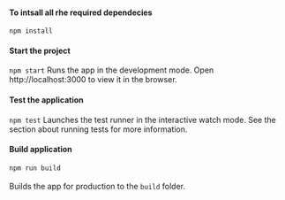 #### To intsall all rhe required dependecies
``` npm install ```
#### Start the project
```` npm start ````
Runs the app in the development mode.
Open http://localhost:3000 to view it in the browser.

#### Test the application
 ``` npm test ```
Launches the test runner in the interactive watch mode.
See the section about running tests for more information.

#### Build application
```` npm run build ```` <br><br>
Builds the app for production to the ``` build ``` folder.
